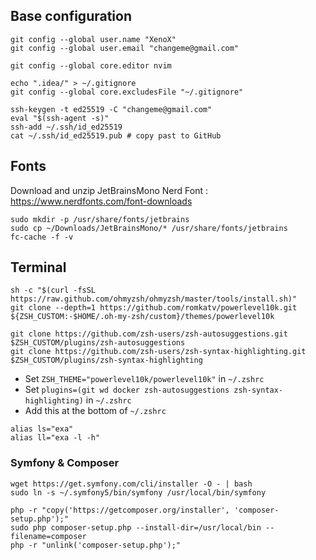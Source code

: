 ## Base configuration
```shell
git config --global user.name "XenoX"
git config --global user.email "changeme@gmail.com"

git config --global core.editor nvim

echo ".idea/" > ~/.gitignore
git config --global core.excludesFile "~/.gitignore"

ssh-keygen -t ed25519 -C "changeme@gmail.com"
eval "$(ssh-agent -s)"
ssh-add ~/.ssh/id_ed25519
cat ~/.ssh/id_ed25519.pub # copy past to GitHub
```

## Fonts

Download and unzip JetBrainsMono Nerd Font : https://www.nerdfonts.com/font-downloads
```shell
sudo mkdir -p /usr/share/fonts/jetbrains
sudo cp ~/Downloads/JetBrainsMono/* /usr/share/fonts/jetbrains
fc-cache -f -v
```

## Terminal

```shell
sh -c "$(curl -fsSL https://raw.github.com/ohmyzsh/ohmyzsh/master/tools/install.sh)"
git clone --depth=1 https://github.com/romkatv/powerlevel10k.git ${ZSH_CUSTOM:-$HOME/.oh-my-zsh/custom}/themes/powerlevel10k

git clone https://github.com/zsh-users/zsh-autosuggestions.git $ZSH_CUSTOM/plugins/zsh-autosuggestions
git clone https://github.com/zsh-users/zsh-syntax-highlighting.git $ZSH_CUSTOM/plugins/zsh-syntax-highlighting
```

- Set `ZSH_THEME="powerlevel10k/powerlevel10k"` in `~/.zshrc`
- Set `plugins=(git wd docker zsh-autosuggestions zsh-syntax-highlighting)` in `~/.zshrc`
- Add this at the bottom of `~/.zshrc`
```shell
alias ls="exa"
alias ll="exa -l -h"
```

### Symfony & Composer
```shell
wget https://get.symfony.com/cli/installer -O - | bash
sudo ln -s ~/.symfony5/bin/symfony /usr/local/bin/symfony
 
php -r "copy('https://getcomposer.org/installer', 'composer-setup.php');"
sudo php composer-setup.php --install-dir=/usr/local/bin --filename=composer
php -r "unlink('composer-setup.php');"
```
